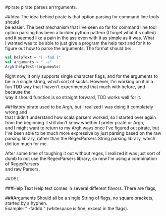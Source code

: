#pirate
pirate parses arrrrguments.

##Idea
The idea behind pirate is that option parsing for command line tools should  
be easier.  The best mechanism that I've seen so far for command line tool  
option parsing has been a builder python pattern (I forget what it's called)  
and it seemed like a pain in the ass even with it as simple as it was.  What  
I wanted was to be able to just give a program the help text and for it to  
figure out how to parse the arguments.  The format should be:
  
```scala
val helpText = "[ -fad ]"
val arguments = " -a"
Argh(helpText)(arguments)
```
  
Right now, it only supports single character flags, and for the arguments to  
be in a single string, which sort of sucks.  However, I'm working on it in a  
fun TDD way that I haven't experimented that much with before, and because the  
way it should function is so straight forward, TDD works well for it.

##History
pirate used to be Argh, but I realized I was doing it completely wrong and  
that I didn't understand how scala parsers worked, so I started over again  
from the beginning.  I still don't know whether I prefer pirate or Argh,  
and I might want to return to my Argh ways once I've figured out pirate, but  
I've been able to be much more expressive by just parsing based on the raw  
parsing library, rather than the RegexParsers String parsing library, which  
did too much for me.  
  
After some time of toughing it out without regex, I realized it was just sort of  
dumb to not use the RegexParsers library, so now I'm using a combination of RegexParsers  
and raw Parsers.

##DSL

###Help Text
Help text comes in several different flavors.  There are flags, 

###Arguments
Should all be a single String of flags, no square brackets, started by a hyphen.  
Example: " -faddd " (whitespace is fine, except in the flags).